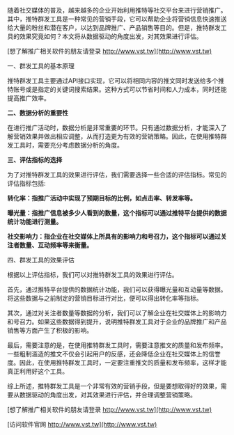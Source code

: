 随着社交媒体的普及，越来越多的企业开始利用推特等社交平台来进行营销推广。其中，推特群发工具是一种常见的营销手段，它可以帮助企业将营销信息快速推送给大量的粉丝和潜在客户，以达到品牌推广、产品销售等目的。但是，推特群发工具的效果究竟如何？本文将从数据驱动的角度出发，对其效果进行评估。

[想了解推广相关软件的朋友请登录 http://www.vst.tw](http://www.vst.tw)

一、群发工具的基本原理

推特群发工具主要通过API接口实现，它可以将相同内容的推文同时发送给多个推特账号或是指定的关键词搜索结果。这种方式可以节省时间和人力成本，同时还能提高推广效率。

**二、数据分析的重要性**

在进行推广活动时，数据分析是非常重要的环节。只有通过数据分析，才能深入了解营销效果并做出相应调整，从而打造更为有效的营销策略。因此，在使用推特群发工具时，需要充分考虑数据分析的角度。

**三、评估指标的选择**

为了对推特群发工具的效果进行评估，我们需要选择一些合适的评估指标。常见的评估指标包括:

**转化率：指推广活动中实现了预期目标的比例，如点击率、转发率等。**

**曝光量：指推广信息被多少人看到的数量，这个指标可以通过推特平台提供的数据统计功能进行测量。**

**社交影响力：指企业在社交媒体上所具有的影响力和号召力，这个指标可以通过关注者数量、互动频率等来衡量。**

四、群发工具的效果评估

根据以上评估指标，我们可以对推特群发工具的效果进行评估。

首先，通过推特平台提供的数据统计功能，我们可以获得曝光量和互动量等数据。将这些数据与之前制定的营销目标进行对比，便可以得出转化率等指标。

其次，通过对关注者数量等数据的分析，我们可以了解企业在社交媒体上的影响力和号召力。如果这些数据得到提升，说明推特群发工具对于企业的品牌推广和产品销售等方面产生了积极的影响。

最后，需要注意的是，在使用推特群发工具时，需要注意推文的质量和发布频率。一些粗制滥造的推文不仅会引起用户的反感，还会降低企业在社交媒体上的信誉度。因此，在使用推特群发工具时，一定要注重推文的质量和发布频率，这样才能真正利用好这个工具。

综上所述，推特群发工具是一个非常有效的营销手段，但是要想取得好的效果，需要从数据驱动的角度出发，对其效果进行评估，并合理调整营销策略。

[想了解推广相关软件的朋友请登录 http://www.vst.tw](http://www.vst.tw)


[访问软件官网 http://www.vst.tw](http://www.vst.tw)
